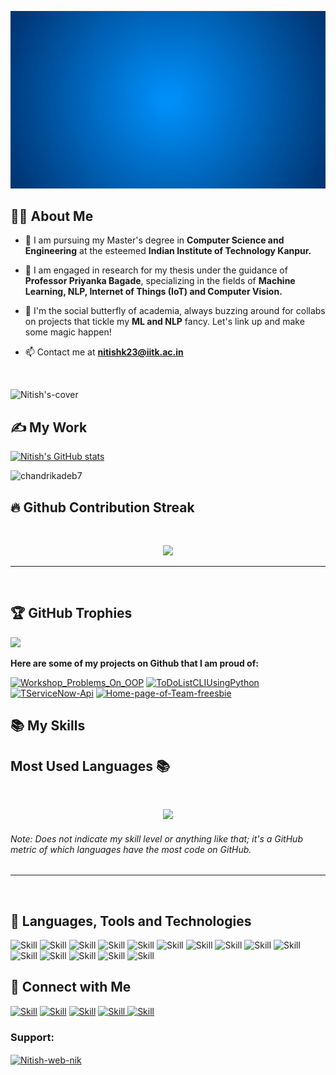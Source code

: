 ![Nitish's-cover](./nitish_3.gif)



## 👨‍💻 About Me

- 🔭 I am pursuing my Master's degree in **Computer Science and Engineering** at the esteemed **Indian Institute of Technology Kanpur.**

- 🌱 I am engaged in research for my thesis under the guidance of **Professor Priyanka Bagade**, specializing in the fields of **Machine Learning, NLP, Internet of Things (IoT) and Computer Vision.**

- 👯  I'm the social butterfly of academia, always buzzing around for collabs on projects that tickle my **ML and NLP** fancy. Let's link up and make some magic happen!

- 📫 Contact me at **nitishk23@iitk.ac.in**
<br>

![Nitish's-cover](./111.gif)
## ✍ My Work

[![Nitish's GitHub stats](https://github-readme-stats.vercel.app/api?username=Nitish-web-nik&show_icons=true&theme=dark)](https://github.com/Nitish-web-nik)
<p align="left"> <img src="https://komarev.com/ghpvc/?username=Nitish-web-nik&label=Profile%20views&color=0e75b6&style=flat" alt="chandrikadeb7" /> </p>

## 🔥 Github Contribution Streak 
<br>
<p align='center'><img src="https://github-readme-streak-stats.herokuapp.com?user=Nitish-web-nik&theme=black-ice&hide_border=true&date_format=M%20j%5B%2C%20Y%5D"></p>
<hr><br>

## 🏆 GitHub Trophies
![](https://github-profile-trophy.vercel.app/?username=Nitish-web-nik&theme=chalk&no-frame=false&no-bg=true&margin-w=4)

**Here are some of my projects on Github that I am proud of:**

[![Workshop_Problems_On_OOP](https://github-readme-stats.vercel.app/api/pin/?username=Nitish-web-nik&repo=Workshop_Problems_On_OOP&show_icons=true&theme=dark)](https://github.com/Nitish-web-nik/Workshop_Problems_On_OOP)
[![ToDoListCLIUsingPython](https://github-readme-stats.vercel.app/api/pin/?username=Nitish-web-nik&repo=ToDoListCLIUsingPython&show_icons=true&theme=dark)](https://github.com/Nitish-web-nik/ToDoListCLIUsingPython)
[![TServiceNow-Api](https://github-readme-stats.vercel.app/api/pin/?username=Nitish-web-nik&repo=ServiceNow-Api&show_icons=true&theme=dark)](https://github.com/Nitish-web-nik/https://github.com/Nitish-web-nik/ServiceNow-Api)
[![Home-page-of-Team-freesbie](https://github-readme-stats.vercel.app/api/pin/?username=Nitish-web-nik&repo=Home-page-of-Team-freesbie&show_icons=true&theme=dark)](https://github.com/Nitish-web-nik/Home-page-of-Team-freesbie)

## 📚 My Skills

## Most Used Languages 📚
<br>
<p align='center'>
<img src="https://github-readme-stats.anuraghazra1.vercel.app/api/top-langs/?username=Nitish-web-nik&theme=dark&hide_border=true&no-bg=true&no-frame=true&langs_count=10">
</p>
<p align='center'>
<h6>Note: Does not indicate my skill level or anything like that; it's a GitHub metric of which languages have the most code on GitHub.</h6>
</p>

<hr>
<br>

## 🔧 Languages, Tools and Technologies
![Skill](https://img.icons8.com/?size=100&id=nBKHe4Tn9k59&format=png&color=000000)
![Skill](https://img.icons8.com/?size=100&id=2T6TKY6whzgV&format=png&color=000000)
![Skill](https://img.icons8.com/?size=100&id=pIJdjOoL6KfU&format=png&color=000000)
![Skill](https://img.icons8.com/?size=100&id=CMVEhOBzk3Zp&format=png&color=000000)
![Skill](https://img.icons8.com/?size=100&id=2tHbkMhSLMfq&format=png&color=000000)
![Skill](https://img.icons8.com/?size=100&id=laVIsJnTtYoj&format=png&color=000000)
![Skill](https://img.icons8.com/?size=100&id=ouWtcsgDBiwO&format=png&color=000000)
![Skill](https://img.icons8.com/?size=100&id=qsQZWvMuX4ad&format=png&color=000000)
![Skill](https://img.icons8.com/?size=100&id=y7WGoWNuIWac&format=png&color=000000)
![Skill](https://img.icons8.com/?size=100&id=n5SduwU2J7N1&format=png&color=000000)
![Skill](https://img.icons8.com/?size=100&id=118557&format=png&color=000000)
![Skill](https://img.icons8.com/?size=100&id=TkG10j-DmXkU&format=png&color=000000)
![Skill](https://img.icons8.com/?size=100&id=fpGM2cINbbu4&format=png&color=000000)
![Skill](https://img.icons8.com/?size=100&id=63208&format=png&color=000000)
![Skill](https://img.icons8.com/?size=100&id=wfO2TE4bsVfx&format=png&color=000000)
## 🤝 Connect with Me

[![Skill](https://img.icons8.com/?size=100&id=64154&format=png&color=000000)](https://www.linkedin.com/in/nitish-kumar-0a30a51a9/)
[![Skill](https://img.icons8.com/?size=100&id=64142&format=png&color=000000)](https://www.instagram.com/nik__nitish/)
[![Skill](https://img.icons8.com/?size=100&id=115371&format=png&color=000000)](https://www.youtube.com/channel/UC7CMQ6YnkxjBIaZaSr-9ueQ)
<a href="https://mail.google.com/mail/?view=cm&fs=1&to=krnitish1207@gmail.com">
![Skill](https://img.icons8.com/?size=100&id=6QtoKjRma1Cq&format=png&color=000000)
</a>
<a href="https://mail.google.com/mail/?view=cm&fs=1&to=nitishk23@iitk.ac.in">
![Skill](https://img.icons8.com/?size=100&id=GNO9f2CARaea&format=png&color=000000)
</a>
<h3 align="left">Support:</h3>
<p><a href="https://buymeacoffee.com/krnitish12m"> <img align="center" src="https://cdn.buymeacoffee.com/buttons/v2/default-yellow.png" height="50" width="210" alt="Nitish-web-nik" /></a></p>

</p>
